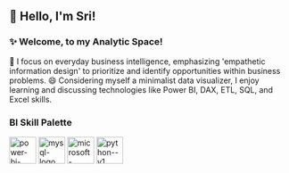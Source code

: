 ## 👋 Hello, I'm Sri!
### ✨  Welcome, to my Analytic Space!

🌱 I focus on everyday business intelligence, emphasizing 'empathetic information design' to prioritize and identify opportunities within business problems.
😄 Considering myself a minimalist data visualizer, I enjoy learning and discussing technologies like Power BI, DAX, ETL, SQL, and Excel skills.

### BI Skill Palette
<img width="48" height="48" src="https://img.icons8.com/color/48/power-bi-2021.png" alt="power-bi-2021"/> <img width="48" height="48" src="https://img.icons8.com/color/48/mysql-logo.png" alt="mysql-logo"/> <img width="48" height="48" src="https://img.icons8.com/color/48/microsoft-excel-2019--v1.png" alt="microsoft-excel-2019--v1"/> <img width="48" height="48" src="https://img.icons8.com/color/48/python--v1.png" alt="python--v1"/>
<!---
analytic-space/analytic-space is a ✨ special ✨ repository because its `README.md` (this file) appears on your GitHub profile.
You can click the Preview link to take a look at your changes.
--->
